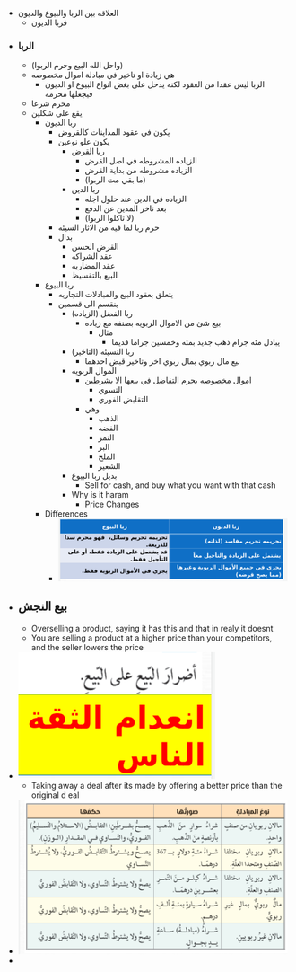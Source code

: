 - العلاقه بين الربا والبيوع والديون
	- فربا الديون
- ### الربا
	- (واحل الله البيع وحرم الربوا)
	- هي زيادة او تاخير في مبادلة اموال مخصوصه
		- الربا ليس عقدا من العقود لكنه يدحل على بغض انواع البيوع او الديون فيجعلها محرمة
	- محرم شرعا
	- يقع على شكلين
		- ربا الديون
			- يكون في عقود  المداينات كالقروض
			- يكون علو نوعين
				- ربا القرض
					- الزياده المشروطه في اصل القرض
					- الزياده مشروطه  من بداية القرض
					- (ما بقي مت الربوا)
				- ربا الدين
					- الزياده في الدين عند حلول اجله
					- بعد تاخر المدين عن الدفع
					- (لا تاكلوا الربوا)
			- حرم ربا لما فيه من الاثار السيئه
			- بدال
				- القرض الحسن
				- عقد الشراكه
				- عقد المضاربه
				- البيع بالتقسيظ
		- ربا البيوع
			- يتعلق بعقود البيع والمبادلات التجاريه
			- ينقسم الى قسمين
				- ربا الفضل (الزياده)
					- بيع شئ من الاموال الربويه بصنفه مع زياده
						- مثال
							- يبادل مئه جرام ذهب جديد بمئه وخمسين جراما قديما
				- ربا النسيئه (التاخير)
					- بيع مال ربوي بمال ربوي اخر وتاخير قبض احدهما
				- الموال الربويه
					- اموال مخصوصه يحرم التفاضل في بيعها الا بشرطين
						- التسوي
						- التقابض الفوري
					- وهي
						- الذهب
						- الفضه
						- التمر
						- البر
						- الملح
						- الشعير
				- بديل ربا البيوع
					- Sell for cash, and buy what you want with that cash
				- Why is it haram
					- Price Changes
		- Differences
			- ![image.png](../assets/image_1650255197135_0.png)
- ## بيع النجش
	- Overselling a product, saying it has this and that in realy it doesnt
	- You are selling a product at a higher price than your competitors, and the seller lowers the price
- ![image.png](../assets/image_1650255723045_0.png)
	- Taking away a deal after its made by offering a better price than the original d eal
- ![image.png](../assets/image_1650256433133_0.png)
-